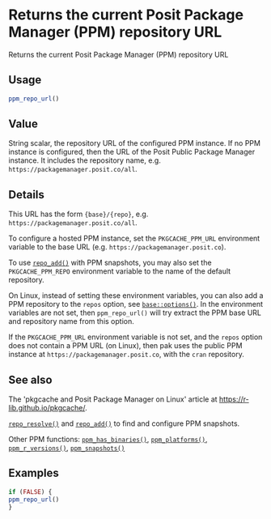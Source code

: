 # Returns the current Posit Package Manager (PPM) repository URL

Returns the current Posit Package Manager (PPM) repository URL

## Usage

``` r
ppm_repo_url()
```

## Value

String scalar, the repository URL of the configured PPM instance. If no
PPM instance is configured, then the URL of the Posit Public Package
Manager instance. It includes the repository name, e.g.
`https://packagemanager.posit.co/all`.

## Details

This URL has the form `{base}/{repo}`, e.g.
`https://packagemanager.posit.co/all`.

To configure a hosted PPM instance, set the `PKGCACHE_PPM_URL`
environment variable to the base URL (e.g.
`https://packagemanager.posit.co`).

To use [`repo_add()`](https://pak.r-lib.org/dev/reference/repo_add.md)
with PPM snapshots, you may also set the `PKGCACHE_PPM_REPO` environment
variable to the name of the default repository.

On Linux, instead of setting these environment variables, you can also
add a PPM repository to the `repos` option, see
[`base::options()`](https://rdrr.io/r/base/options.html). In the
environment variables are not set, then `ppm_repo_url()` will try
extract the PPM base URL and repository name from this option.

If the `PKGCACHE_PPM_URL` environment variable is not set, and the
`repos` option does not contain a PPM URL (on Linux), then pak uses the
public PPM instance at `https://packagemanager.posit.co`, with the
`cran` repository.

## See also

The 'pkgcache and Posit Package Manager on Linux' article at
<https://r-lib.github.io/pkgcache/>.

[`repo_resolve()`](https://pak.r-lib.org/dev/reference/repo_add.md) and
[`repo_add()`](https://pak.r-lib.org/dev/reference/repo_add.md) to find
and configure PPM snapshots.

Other PPM functions:
[`ppm_has_binaries()`](https://pak.r-lib.org/dev/reference/ppm_has_binaries.md),
[`ppm_platforms()`](https://pak.r-lib.org/dev/reference/ppm_platforms.md),
[`ppm_r_versions()`](https://pak.r-lib.org/dev/reference/ppm_r_versions.md),
[`ppm_snapshots()`](https://pak.r-lib.org/dev/reference/ppm_snapshots.md)

## Examples

``` r
if (FALSE) {
ppm_repo_url()
}
```
